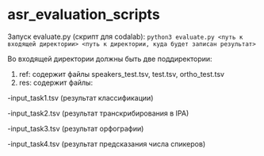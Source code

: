 # asr_evaluation_scripts
Запуск evaluate.py (скрипт для codalab):
`python3 evaluate.py <путь к входящей директории> <путь к директории, куда будет записан результат>`

Во входящей директории должны быть две поддиректории:
1. ref: содержит файлы speakers_test.tsv, test.tsv, ortho_test.tsv
2. res: содержит файлы:

-input_task1.tsv (результат классификации)

-input_task2.tsv (результат транскрибирования в IPA)

-input_task3.tsv (результат орфографии)

-input_task4.tsv (результат предсказания числа спикеров)

